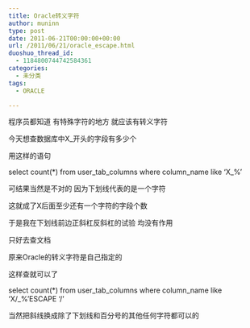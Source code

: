 ```yaml
---
title: Oracle转义字符
author: muninn
type: post
date: 2011-06-21T00:00:00+00:00
url: /2011/06/21/oracle_escape.html
duoshuo_thread_id:
  - 1184800744742584361
categories:
  - 未分类
tags:
  - ORACLE

---
```

程序员都知道 有特殊字符的地方 就应该有转义字符

今天想查数据库中X_开头的字段有多少个

用这样的语句

select count(*) from user\_tab\_columns where column\_name like &#8216;X\_%&#8217;

可结果当然是不对的 因为下划线代表的是一个字符

这就成了X后面至少还有一个字符的字段个数

于是我在下划线前边正斜杠反斜杠的试验 均没有作用

只好去查文档

原来Oracle的转义字符是自己指定的

这样查就可以了

select count(*) from user\_tab\_columns where column\_name like &#8216;X/\_%&#8217;ESCAPE &#8216;/&#8217;

当然把斜线换成除了下划线和百分号的其他任何字符都可以的
